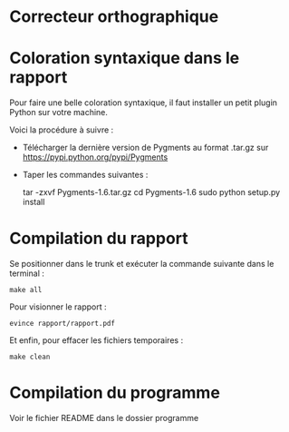 Correcteur orthographique
===========

# Coloration syntaxique dans le rapport
Pour faire une belle coloration syntaxique, il faut installer un petit plugin Python sur votre machine.

Voici la procédure à suivre :
- Télécharger la dernière version de Pygments au format .tar.gz sur https://pypi.python.org/pypi/Pygments
-  Taper les commandes suivantes :

	tar -zxvf Pygments-1.6.tar.gz
	cd Pygments-1.6
	sudo python setup.py install

# Compilation du rapport
Se positionner dans le trunk et exécuter la commande suivante dans le terminal :

	make all

Pour visionner le rapport :

	evince rapport/rapport.pdf

Et enfin, pour effacer les fichiers temporaires : 

	make clean

# Compilation du programme
Voir le fichier README dans le dossier programme